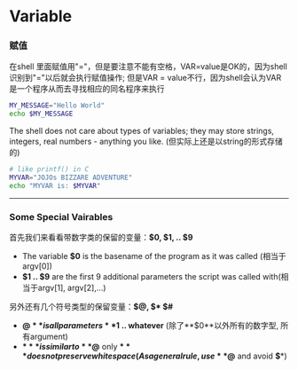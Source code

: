 # Variable

### 赋值
在shell 里面赋值用"="，但是要注意不能有空格，VAR=value是OK的，因为shell识别到"="以后就会执行赋值操作; 但是VAR = value不行，因为shell会认为VAR是一个程序从而去寻找相应的同名程序来执行
```bash
MY_MESSAGE="Hello World"
echo $MY_MESSAGE
```

The shell does not care about types of variables; they may store strings, integers, real numbers - anything you like. (但实际上还是以string的形式存储的)

```bash
# like printf() in C
MYVAR="JOJOs BIZZARE ADVENTURE"
echo "MYVAR is: $MYVAR"
```

---
### Some Special Vairables

首先我们来看看带数字类的保留的变量：**$0, $1, .. $9**
- The variable **$0** is the basename of the program as it was called (相当于argv[0])
- **$1 .. $9** are the first 9 additional parameters the script was called with(相当于argv[1], argv[2],...)

另外还有几个符号类型的保留变量：**$@, $* $#**
- **$@** is all parameters **$1 .. whatever** (除了**$0**以外所有的数字型, 所有argument)
- **$***  is similar to **$@** only **$*** does not preserve white space (As a general rule, use **$@** and avoid **$***)


